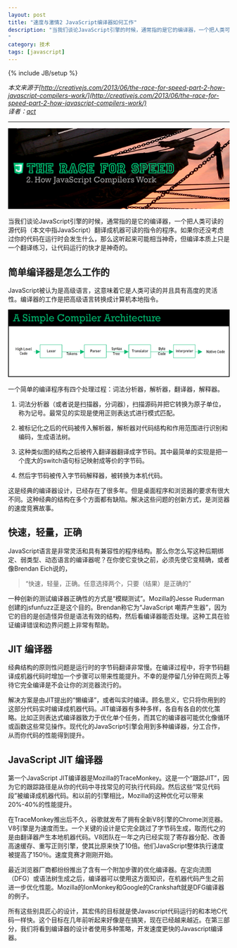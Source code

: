 ```yaml
---
layout: post
title: "速度与激情2 JavaScript编译器如何工作"
description: "当我们谈论JavaScript引擎的时候，通常指的是它的编译器，一个把人类可读的源代码（本文中指JavaScript）翻译成机器可读的指令的程序。如果你还没考虑过你的代码在运行时会发生什么，那么这听起来可能相当神奇，但编译本质上只是一个翻译练习，让代码运行的快才是神奇的。  
"
category: 技术
tags: [javascript]
---
```

{% include JB/setup %}


 *本文来源于[http://creativejs.com/2013/06/the-race-for-speed-part-2-how-javascript-compilers-work/](http://creativejs.com/2013/06/the-race-for-speed-part-2-how-javascript-compilers-work/)*  
 *译者：[qct](http://weibo.com/222860215)*     

-----------------------------------------------------

![](/assets/images/Theraceforspeed1.png)  

当我们谈论JavaScript引擎的时候，通常指的是它的编译器，一个把人类可读的源代码（本文中指JavaScript）翻译成机器可读的指令的程序。如果你还没考虑过你的代码在运行时会发生什么，那么这听起来可能相当神奇，但编译本质上只是一个翻译练习，让代码运行的快才是神奇的。  

## 简单编译器是怎么工作的  

JavaScript被认为是高级语言，这意味着它是人类可读的并且具有高度的灵活性。编译器的工作是把高级语言转换成计算机本地指令。  

![](/assets/images/Theraceforspeed2.png)   

一个简单的编译程序有四个处理过程：词法分析器，解析器，翻译器，解释器。  

1. 词法分析器（或者说是扫描器，分词器），扫描源码并把它转换为原子单位，称为记号。最常见的实现是使用正则表达式进行模式匹配。  

2. 被标记化之后的代码被传入解析器，解析器对代码结构和作用范围进行识别和编码，生成语法树。  

3. 这种类似图的结构之后被传入翻译器翻译成字节码。其中最简单的实现是把一个庞大的switch语句标记映射成等价的字节码。  

4. 然后字节码被传入字节码解释器，被转换为本机代码。  

这是经典的编译器设计，已经存在了很多年。但是桌面程序和浏览器的要求有很大不同。这种经典的结构在多个方面都有缺陷。解决这些问题的创新方式，是浏览器的速度竞赛故事。  

## 快速，轻量，正确  

JavaScript语言是非常灵活和具有兼容性的程序结构。那么你怎么写这种后期绑定、弱类型、动态语言的编译器呢？在你使它变快之前，必须先使它变精确，或者像Brendan Eich说的， 

> “快速，轻量，正确。任意选择两个，只要（结果）是正确的”   

一种创新的测试编译器正确性的方式是“模糊测试”。Mozilla的Jesse Ruderman创建的jsfunfuzz正是这个目的。Brendan称它为“JavaScript 嘲弄产生器”，因为它的目的是创造怪异但是语法有效的结构，然后看编译器能否处理。这种工具在验证编译错误和边界问题上非常有帮助。  

## JIT 编译器  

经典结构的原则性问题是运行时的字节码翻译非常慢。在编译过程中，将字节码翻译成机器代码时增加一个步骤可以带来性能提升。不幸的是停留几分钟在网页上等待它完全编译是不会让你的浏览器流行的。

解决方案是由JIT提出的“懒编译”，或者叫实时编译。顾名思义，它只将你用到的这部分代码实时编译成机器代码。JIT编译器有多种多样，各自有各自的优化策略。比如正则表达式编译器致力于优化单个任务，而其它的编译器可能优化像循环或函数这些常见操作。现代化的JavaScript引擎会用到多种编译器，分工合作，从而你代码的性能得到提升。  

## JavaScript JIT 编译器  

第一个JavaScript JIT编译器是Mozilla的TraceMonkey。这是一个“跟踪JIT”，因为它的跟踪路径是从你的代码中寻找常见的可执行代码段。然后这些“常见代码段”被编译成机器代码。和以前的引擎相比，Mozilla的这种优化可以带来20%-40%的性能提升。  

在TraceMonkey推出后不久，谷歌就发布了拥有全新V8引擎的Chrome浏览器。V8引擎是为速度而生。一个关键的设计是它完全跳过了字节码生成，取而代之的是由翻译器产生本地机器代码。V8团队在一年之内已经实现了寄存器分配、改善高速缓存、重写正则引擎，使其比原来快了10倍。他们JavaScript整体执行速度被提高了150％。速度竞赛才刚刚开始。  

最近浏览器厂商都纷纷推出了含有一个附加步骤的优化编译器。在定向流图（DFG）或语法树生成之后，编译器可以使用这方面知识，在机器代码产生之前进一步优化性能。Mozilla的IonMonkey和Google的Crankshaft就是DFG编译器的例子。   

所有这些别具匠心的设计，其宏伟的目标就是使Javascript代码运行的和本地C代码一样快。这个目标在几年前听起来好像是在搞笑，现在已经越来越近。在第三部分，我们将看到编译器的设计者使用多种策略，开发速度更快的Javascript编译器。  

